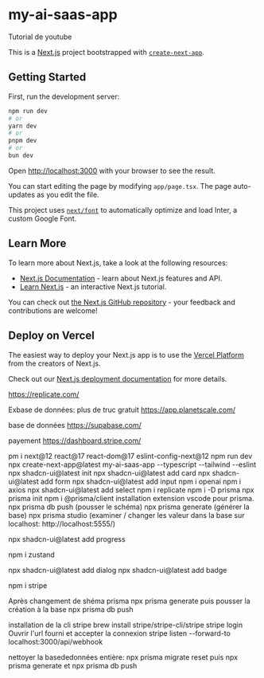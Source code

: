 # my-ai-saas-app
Tutorial de youtube

This is a [Next.js](https://nextjs.org/) project bootstrapped with [`create-next-app`](https://github.com/vercel/next.js/tree/canary/packages/create-next-app).

## Getting Started

First, run the development server:

```bash
npm run dev
# or
yarn dev
# or
pnpm dev
# or
bun dev
```

Open [http://localhost:3000](http://localhost:3000) with your browser to see the result.

You can start editing the page by modifying `app/page.tsx`. The page auto-updates as you edit the file.

This project uses [`next/font`](https://nextjs.org/docs/basic-features/font-optimization) to automatically optimize and load Inter, a custom Google Font.

## Learn More

To learn more about Next.js, take a look at the following resources:

- [Next.js Documentation](https://nextjs.org/docs) - learn about Next.js features and API.
- [Learn Next.js](https://nextjs.org/learn) - an interactive Next.js tutorial.

You can check out [the Next.js GitHub repository](https://github.com/vercel/next.js/) - your feedback and contributions are welcome!

## Deploy on Vercel

The easiest way to deploy your Next.js app is to use the [Vercel Platform](https://vercel.com/new?utm_medium=default-template&filter=next.js&utm_source=create-next-app&utm_campaign=create-next-app-readme) from the creators of Next.js.

Check out our [Next.js deployment documentation](https://nextjs.org/docs/deployment) for more details.

https://replicate.com/

Exbase de données: plus de truc gratuit
https://app.planetscale.com/

base de données
https://supabase.com/

payement
https://dashboard.stripe.com/




pm i next@12 react@17 react-dom@17 eslint-config-next@12
npm run dev
npx create-next-app@latest my-ai-saas-app --typescript --tailwind --eslint
npx shadcn-ui@latest init
npx shadcn-ui@latest add card
npx shadcn-ui@latest add form
npx shadcn-ui@latest add input
npm i openai
npm i axios
npx shadcn-ui@latest add select
npm i replicate
npm i -D prisma
npx prisma init
npm i @prisma/client
installation extension vscode pour prisma.
npx prisma db push (pousser le schéma)
npx prisma generate (générer la base)
npx prisma studio (examiner /  changer les valeur dans la base sur localhost: http://localhost:5555/)

npx shadcn-ui@latest add progress

npm i zustand

npx shadcn-ui@latest add dialog
npx shadcn-ui@latest add badge

npm i stripe

Après changement de shéma prisma
npx prisma generate
puis pousser la création à la base
npx prisma db push

installation de la cli stripe
brew install stripe/stripe-cli/stripe
stripe login
Ouvrir l'url fourni et accepter la connexion
stripe listen --forward-to localhost:3000/api/webhook

nettoyer la basededonnées entière:
npx prisma migrate reset puis npx prisma generate et npx prisma db push